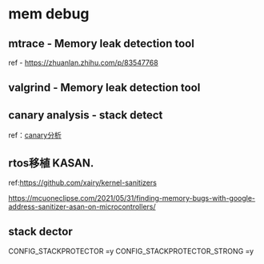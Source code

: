 # mem debug

## mtrace - Memory leak detection tool

ref - https://zhuanlan.zhihu.com/p/83547768  

## valgrind - Memory leak detection tool

## canary analysis - stack detect

ref：[canary分析](https://hardenedlinux.github.io/2016/11/27/canary.html)

## rtos移植 KASAN.
ref:https://github.com/xairy/kernel-sanitizers 

https://mcuoneclipse.com/2021/05/31/finding-memory-bugs-with-google-address-sanitizer-asan-on-microcontrollers/

## stack dector
CONFIG_STACKPROTECTOR =y
CONFIG_STACKPROTECTOR_STRONG =y

